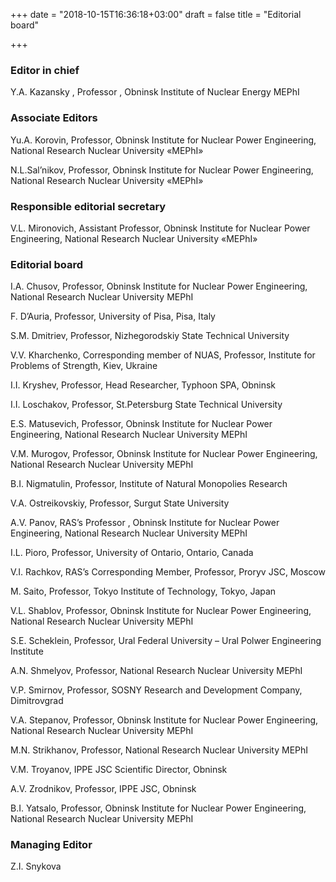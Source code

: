 +++
date = "2018-10-15T16:36:18+03:00"
draft = false
title = "Editorial board"

+++

### Editor in chief

Y.A. Kazansky , Professor , Obninsk Institute of Nuclear Energy MEPhI

### Associate Editors

Yu.A. Korovin, Professor, Obninsk Institute for Nuclear Power Engineering, National Research Nuclear University «MEPhI»

N.L.Sal’nikov, Professor, Obninsk Institute for Nuclear Power Engineering, National Research Nuclear University «MEPhI»

### Responsible editorial secretary

V.L. Mironovich, Assistant Professor, Obninsk Institute for Nuclear Power Engineering, National Research Nuclear University «MEPhI»

### Editorial board

I.A. Chusov, Professor, Obninsk Institute for Nuclear Power Engineering, National Research Nuclear University MEPhI

F. D’Auria, Professor, University of Pisa, Pisa, Italy

S.M. Dmitriev, Professor, Nizhegorodskiy State Technical University

V.V. Kharchenko, Corresponding member of NUAS, Professor, Institute for Problems of Strength, Kiev, Ukraine

I.I. Kryshev, Professor, Head Researcher, Typhoon SPA, Obninsk

I.I. Loschakov, Professor, St.Petersburg State Technical University

E.S. Matusevich, Professor, Obninsk Institute for Nuclear Power Engineering, National Research Nuclear University MEPhI

V.M. Murogov, Professor, Obninsk Institute for Nuclear Power Engineering, National Research Nuclear University MEPhI

B.I. Nigmatulin, Professor, Institute of Natural Monopolies Research

V.A. Ostreikovskiy, Professor, Surgut State University

A.V. Panov, RAS’s Professor , Obninsk Institute for Nuclear Power Engineering, National Research Nuclear University MEPhI

I.L. Pioro, Professor, University of Ontario, Ontario, Canada

V.I. Rachkov, RAS’s Corresponding Member, Professor, Proryv JSC, Moscow

M. Saito, Professor, Tokyo Institute of Technology, Tokyo, Japan

V.L. Shablov, Professor, Obninsk Institute for Nuclear Power Engineering, National Research Nuclear University MEPhI

S.E. Scheklein, Professor, Ural Federal University – Ural Polwer Engineering Institute

A.N. Shmelyov, Professor, National Research Nuclear University MEPhI

V.P. Smirnov, Professor, SOSNY Research and Development Company, Dimitrovgrad

V.A. Stepanov, Professor, Obninsk Institute for Nuclear Power Engineering, National Research Nuclear University MEPhI

M.N. Strikhanov, Professor, National Research Nuclear University MEPhI

V.M. Troyanov, IPPE JSC Scientific Director, Obninsk

A.V. Zrodnikov, Professor, IPPE JSC, Obninsk

B.I. Yatsalo, Professor, Obninsk Institute for Nuclear Power Engineering, National Research Nuclear University MEPhI

### Managing Editor

Z.I. Snykova
